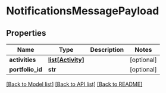 # NotificationsMessagePayload

## Properties
Name | Type | Description | Notes
------------ | ------------- | ------------- | -------------
**activities** | [**list[Activity]**](Activity.md) |  | [optional] 
**portfolio_id** | **str** |  | [optional] 

[[Back to Model list]](../README.md#documentation-for-models) [[Back to API list]](../README.md#documentation-for-api-endpoints) [[Back to README]](../README.md)


